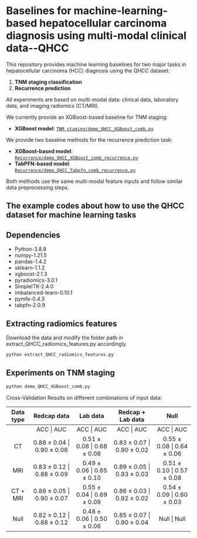 # Baselines for machine-learning-based hepatocellular carcinoma diagnosis using multi-modal clinical data--QHCC

This repository provides machine learning baselines for two major tasks in hepatocellular carcinoma (HCC) diagnosis using the QHCC dataset:  
1. **TNM staging classification**
2. **Recurrence prediction**

All experiments are based on multi-modal data: clinical data, laboratory data, and imaging radiomics (CT/MRI).

We currently provide an XGBoost-based baseline for TNM staging:

- **XGBoost model**: [`TNM staging/demo_QHCC_XGBoost_comb.py`](TNMstaging/demo_QHCC_XGBoost_comb.py)

We provide two baseline methods for the recurrence prediction task:

- **XGBoost-based model**: [`Recurrence/demo_QHCC_XGBoost_comb_recurrence.py`](Recurrence/demo_QHCC_XGBoost_comb_recurrence.py)
- **TabPFN-based model**: [`Recurrence/demo_QHCC_Tabpfn_comb_recurrence.py`](Recurrence/demo_QHCC_Tabpfn_comb_recurrence.py)

Both methods use the same multi-modal feature inputs and follow similar data preprocessing steps.

## The example codes about how to use the QHCC dataset for machine learning tasks

## Dependencies

* Python-3.8.8
* numpy-1.21.5
* pandas-1.4.2
* sklearn-1.1.2
* xgboost-2.1.3
* pyradiomics-3.0.1
* SimpleITK-2.4.0
* imbalanced-learn-0.10.1
* pymfe-0.4.3
* tabpfn-2.0.9

## Extracting radiomics features
Download the data and modify the folder path in extract_QHCC_radiomics_features.py accordingly.

```bash
python extract_QHCC_radiomics_features.py
```

## Experiments on TNM staging

```bash
python demo_QHCC_XGBoost_comb.py
```

Cross-Validation Results on different combinations of input data:

| Data type |           Redcap data	        |	        Lab data	        |	    Redcap + Lab data	    |            Null	            |
|  :-------------: | :-------------: |  :-------------: |  :-------------: | :-------------: |
|	        |       ACC	    \|       AUC     |	    ACC     \|	    AUC	    |       ACC     \|	    AUC     |	    ACC     \|	    AUC     |
|    CT	    |   0.88 ± 0.04	\|   0.90 ± 0.06 |	0.51 ± 0.08	\|   0.68 ± 0.08	|   0.83 ± 0.07	\|   0.90 ± 0.02	|   0.55 ± 0.08	\|   0.64 ± 0.06 |
|    MRI    |	0.83 ± 0.12	\|   0.88 ± 0.09 |	0.49 ± 0.06	\|   0.65 ± 0.10	|   0.89 ± 0.05	\|   0.93 ± 0.03	|   0.51 ± 0.10	\|   0.57 ± 0.08 |
| CT + MRI	|   0.88 ± 0.05	\|   0.90 ± 0.07 |	0.55 ± 0.04	\|   0.69 ± 0.09	|   0.86 ± 0.03	\|   0.92 ± 0.02	|   0.54 ± 0.09	\|   0.60 ± 0.03 |
|   Null	|   0.82 ± 0.12	\|   0.88 ± 0.12 |	0.48 ± 0.06	\|   0.50 ± 0.06	|   0.85 ± 0.07	\|   0.90 ± 0.04	|   Null	    \|   Null        |

